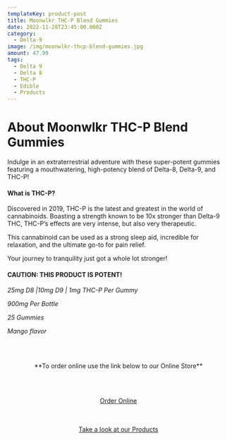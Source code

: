 ```yaml
---
templateKey: product-post
title: Moonwlkr THC-P Blend Gummies
date: 2022-11-28T23:45:00.000Z
category:
  - Delta-9
image: /img/moonwlkr-thcp-blend-gummies.jpg
amount: 47.99
tags:
  - Delta 9
  - Delta 8
  - THC-P
  - Edible
  - Products
---
```

# **About Moonwlkr THC-P Blend Gummies**

Indulge in an extraterrestrial adventure with these super-potent gummies featuring a mouthwatering, high-potency blend of Delta-8, Delta-9, and THC-P!

#### **What is THC-P?**

Discovered in 2019, THC-P is the latest and greatest in the world of cannabinoids. Boasting a strength known to be 10x stronger than Delta-9 THC, THC-P’s effects are very intense, but also very therapeutic. 

This cannabinoid can be used as a strong sleep aid, incredible for relaxation, and the ultimate go-to for pain relief.

Your journey to tranquility just got a whole lot stronger!

#### **CAUTION: THIS PRODUCT IS POTENT!**

*25mg D8 |10mg D9 | 1mg THC-P Per Gummy*

*900mg Per Bottle*

*25 Gummies*

*Mango flavor*

<br><br>

<Center>

\*\*To order online use the link below to our Online Store\*\*

<br><br>

<Center><a class="link-view-more-products" target="_blank" href="https://capitalcbd.shop/shop-online/">Order Online</a></

<br><br><br>

<Center><a class="link-view-more-products" target="_blank" href="https://capitalamericanshaman.com/products">Take a look at our Products</a></Center>

<br><br>